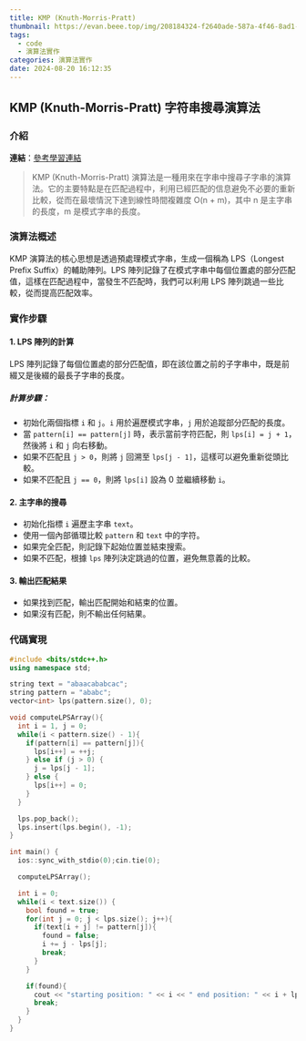 ```yaml
---
title: KMP (Knuth-Morris-Pratt)
thumbnail: https://evan.beee.top/img/208184324-f2640ade-587a-4f46-8ad1-7b4c1b31394f.png
tags:
  - code
  - 演算法實作
categories: 演算法實作
date: 2024-08-20 16:12:35
---
```

## KMP (Knuth-Morris-Pratt) 字符串搜尋演算法

### 介紹
**連結**：[參考學習連結](https://www.youtube.com/watch?v=dgPabAsTFa8)
> KMP (Knuth-Morris-Pratt) 演算法是一種用來在字串中搜尋子字串的演算法。它的主要特點是在匹配過程中，利用已經匹配的信息避免不必要的重新比較，從而在最壞情況下達到線性時間複雜度 O(n + m)，其中 n 是主字串的長度，m 是模式字串的長度。

### 演算法概述
KMP 演算法的核心思想是透過預處理模式字串，生成一個稱為 LPS（Longest Prefix Suffix）的輔助陣列。LPS 陣列記錄了在模式字串中每個位置處的部分匹配值，這樣在匹配過程中，當發生不匹配時，我們可以利用 LPS 陣列跳過一些比較，從而提高匹配效率。

### 實作步驟

#### 1. LPS 陣列的計算

LPS 陣列記錄了每個位置處的部分匹配值，即在該位置之前的子字串中，既是前綴又是後綴的最長子字串的長度。

##### 計算步驟：
- 初始化兩個指標 `i` 和 `j`。`i` 用於遍歷模式字串，`j` 用於追蹤部分匹配的長度。
- 當 `pattern[i] == pattern[j]` 時，表示當前字符匹配，則 `lps[i] = j + 1`，然後將 `i` 和 `j` 向右移動。
- 如果不匹配且 `j > 0`，則將 `j` 回溯至 `lps[j - 1]`，這樣可以避免重新從頭比較。
- 如果不匹配且 `j == 0`，則將 `lps[i]` 設為 0 並繼續移動 `i`。

#### 2. 主字串的搜尋
- 初始化指標 `i` 遍歷主字串 `text`。
- 使用一個內部循環比較 `pattern` 和 `text` 中的字符。
- 如果完全匹配，則記錄下起始位置並結束搜索。
- 如果不匹配，根據 `lps` 陣列決定跳過的位置，避免無意義的比較。

#### 3. 輸出匹配結果
- 如果找到匹配，輸出匹配開始和結束的位置。
- 如果沒有匹配，則不輸出任何結果。

### 代碼實現

```cpp
#include <bits/stdc++.h>
using namespace std;

string text = "abaacababcac";
string pattern = "ababc";
vector<int> lps(pattern.size(), 0);

void computeLPSArray(){
  int i = 1, j = 0;
  while(i < pattern.size() - 1){
    if(pattern[i] == pattern[j]){
      lps[i++] = ++j;
    } else if (j > 0) {
      j = lps[j - 1];
    } else {
      lps[i++] = 0;
    }
  }

  lps.pop_back();
  lps.insert(lps.begin(), -1);
}

int main() {
  ios::sync_with_stdio(0);cin.tie(0);

  computeLPSArray();

  int i = 0;
  while(i < text.size()) {
    bool found = true;
    for(int j = 0; j < lps.size(); j++){
      if(text[i + j] != pattern[j]){
        found = false;
        i += j - lps[j];
        break;
      }
    }

    if(found){
      cout << "starting position: " << i << " end position: " << i + lps.size() - 1 << endl;
      break;
    }
  }
}
```
